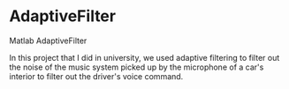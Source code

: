 # AdaptiveFilter
Matlab AdaptiveFilter


In this project that I did in university, we used adaptive filtering to filter out the noise of the music system picked up by the microphone of a car's interior to filter out the driver's voice command. 
